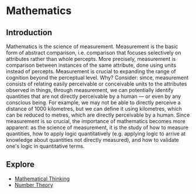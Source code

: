 # Mathematics
## Introduction
Mathematics is the science of measurement. Measurement is the basic form of abstract comparison, i.e. comparison that focuses selectively on attributes rather than whole percepts. More precisely, measurement is comparison between instances of the same attribute, done using units instead of percepts. Measurement is crucial to expanding the range of cognition beyond the perceptual level. Why? Consider: since, measurement consists of relating easily perceivable or conceivable units to the attributes observed in things, through measurement, we can potentially identify quantities that are not directly perceivable by a human — or even by any conscious being. For example, we may not be able to directly perceive a distance of 1000 kilometres, but we can define it using kilometres, which can be reduced to metres, which are directly perceivable by a human. Since measurement is so crucial, the importance of mathematics becomes more apparent: as the science of measurement, it is the study of how to measure quantities, how to apply logic quantitatively (e.g. applying logic to arrive at knowledge about quantities not directly measured), and how to validate one's logic in quantitative terms.

## Explore
- [Mathematical Thinking](https://pranigopu.github.io/mathematics/mathematical-thinking)
- [Number Theory](https://pranigopu.github.io/mathematics/number-theory)